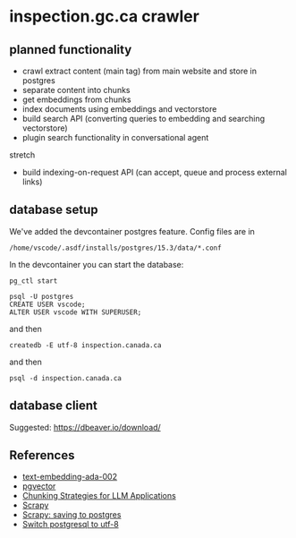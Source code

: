 # inspection.gc.ca crawler

## planned functionality

* crawl extract content (main tag) from main website and store in postgres
* separate content into chunks
* get embeddings from chunks
* index documents using embeddings and vectorstore
* build search API (converting queries to embedding and searching vectorstore)
* plugin search functionality in conversational agent

stretch

* build indexing-on-request API (can accept, queue and process external links)

## database setup

We've added the devcontainer postgres feature. Config files are in 

```
/home/vscode/.asdf/installs/postgres/15.3/data/*.conf
```

In the devcontainer you can start the database:

```
pg_ctl start
```

```
psql -U postgres
CREATE USER vscode;
ALTER USER vscode WITH SUPERUSER;
```

and then

```
createdb -E utf-8 inspection.canada.ca
```

and then

```
psql -d inspection.canada.ca
```

## database client

Suggested: https://dbeaver.io/download/

## References

* [text-embedding-ada-002](https://platform.openai.com/docs/guides/embeddings)
* [pgvector](https://github.com/pgvector/pgvector)
* [Chunking Strategies for LLM Applications](https://www.pinecone.io/learn/chunking-strategies/)
* [Scrapy](https://docs.scrapy.org/en/latest/index.html)
* [Scrapy: saving to postgres](https://scrapeops.io/python-scrapy-playbook/scrapy-save-data-postgres/)
* [Switch postgresql to utf-8](https://tutorials.technology/tutorials/How-to-change-postgresql-database-encoding-to-UTF8-from-SQL_ASCII.html?utm_content=cmp-true)